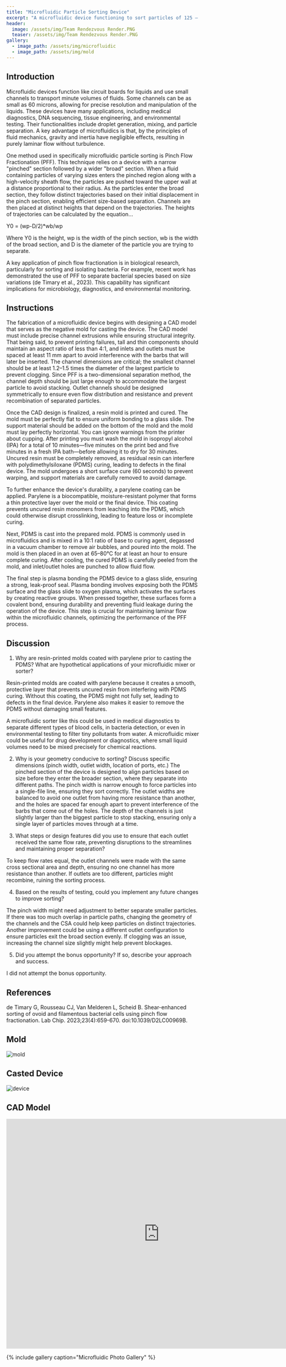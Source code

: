 ```yaml
---
title: "Microfluidic Particle Sorting Device"
excerpt: "A microfluidic device functioning to sort particles of 125 – 150 μm diameter from 425 – 500 μm diameter particles from a mixed solution."
header:
  image: /assets/img/Team Rendezvous Render.PNG
  teaser: /assets/img/Team Rendezvous Render.PNG
gallery:
  - image_path: /assets/img/microfluidic
  - image_path: /assets/img/mold
---
```


## Introduction

Microfluidic devices function like circuit boards for liquids and use small channels to transport minute volumes of fluids. Some channels can be as small as 60 microns, allowing for precise resolution and manipulation of the liquids. These devices have many applications, including medical diagnostics, DNA sequencing, tissue engineering, and environmental testing. Their functionalities include droplet generation, mixing, and particle separation. A key advantage of microfluidics is that, by the principles of fluid mechanics, gravity and inertia have negligible effects, resulting in purely laminar flow without turbulence.

One method used in specifically microfluidic particle sorting is Pinch Flow Fractionation (PFF). This technique relies on a device with a narrow "pinched" section followed by a wider "broad" section. When a fluid containing particles of varying sizes enters the pinched region along with a high-velocity sheath flow, the particles are pushed toward the upper wall at a distance proportional to their radius. As the particles enter the broad section, they follow distinct trajectories based on their initial displacement in the pinch section, enabling efficient size-based separation. Channels are then placed at distinct heights that depend on the trajectories. The heights of trajectories can be calculated by the equation…


Y0 = (wp-D/2)*wb/wp

Where Y0 is the height, wp is the width of the pinch section, wb is the width of the broad section, and D is the diameter of the particle you are trying to separate.

A key application of pinch flow fractionation is in biological research, particularly for sorting and isolating bacteria. For example, recent work has demonstrated the use of PFF to separate bacterial species based on size variations (de Timary et al., 2023). This capability has significant implications for microbiology, diagnostics, and environmental monitoring.

## Instructions

The fabrication of a microfluidic device begins with designing a CAD model that serves as the negative mold for casting the device. The CAD model must include precise channel extrusions while ensuring structural integrity. That being said, to prevent printing failures, tall and thin components should maintain an aspect ratio of less than 4:1, and inlets and outlets must be spaced at least 11 mm apart to avoid interference with the barbs that will later be inserted. The channel dimensions are critical; the smallest channel should be at least 1.2–1.5 times the diameter of the largest particle to prevent clogging. Since PFF is a two-dimensional separation method, the channel depth should be just large enough to accommodate the largest particle to avoid stacking. Outlet channels should be designed symmetrically to ensure even flow distribution and resistance and prevent recombination of separated particles.

Once the CAD design is finalized, a resin mold is printed and cured. The mold must be perfectly flat to ensure uniform bonding to a glass slide. The support material should be added on the bottom of the mold and the mold must lay perfectly horizontal. You can ignore warnings from the printer about cupping. After printing you must wash the mold in isopropyl alcohol (IPA) for a total of 10 minutes—five minutes on the print bed and five minutes in a fresh IPA bath—before allowing it to dry for 30 minutes. Uncured resin must be completely removed, as residual resin can interfere with polydimethylsiloxane (PDMS) curing, leading to defects in the final device. The mold undergoes a short surface cure (60 seconds) to prevent warping, and support materials are carefully removed to avoid damage.

To further enhance the device's durability, a parylene coating can be applied. Parylene is a biocompatible, moisture-resistant polymer that forms a thin protective layer over the mold or the final device. This coating prevents uncured resin monomers from leaching into the PDMS, which could otherwise disrupt crosslinking, leading to feature loss or incomplete curing.

Next, PDMS is cast into the prepared mold. PDMS is commonly used in microfluidics and is mixed in a 10:1 ratio of base to curing agent, degassed in a vacuum chamber to remove air bubbles, and poured into the mold. The mold is then placed in an oven at 65–80°C for at least an hour to ensure complete curing. After cooling, the cured PDMS is carefully peeled from the mold, and inlet/outlet holes are punched to allow fluid flow.

The final step is plasma bonding the PDMS device to a glass slide, ensuring a strong, leak-proof seal. Plasma bonding involves exposing both the PDMS surface and the glass slide to oxygen plasma, which activates the surfaces by creating reactive groups. When pressed together, these surfaces form a covalent bond, ensuring durability and preventing fluid leakage during the operation of the device. This step is crucial for maintaining laminar flow within the microfluidic channels, optimizing the performance of the PFF process.

## Discussion

1) Why are resin-printed molds coated with parylene prior to casting the PDMS? What are hypothetical applications of your microfluidic mixer or sorter?

Resin-printed molds are coated with parylene because it creates a smooth, protective layer that prevents uncured resin from interfering with PDMS curing. Without this coating, the PDMS might not fully set, leading to defects in the final device. Parylene also makes it easier to remove the PDMS without damaging small features.

A microfluidic sorter like this could be used in medical diagnostics to separate different types of blood cells, in bacteria detection, or even in environmental testing to filter tiny pollutants from water. A microfluidic mixer could be useful for drug development or diagnostics, where small liquid volumes need to be mixed precisely for chemical reactions.

2) Why is your geometry conducive to sorting? Discuss specific dimensions (pinch width, outlet width, location of ports, etc.)
The pinched section of the device is designed to align particles based on size before they enter the broader section, where they separate into different paths. The pinch width is narrow enough to force particles into a single-file line, ensuring they sort correctly. The outlet widths are balanced to avoid one outlet from having more resistance than another, and the holes are spaced far enough apart to prevent interference of the barbs that come out of the holes. The depth of the channels is just slightly larger than the biggest particle to stop stacking, ensuring only a single layer of particles moves through at a time.

3) What steps or design features did you use to ensure that each outlet received the same flow rate, preventing disruptions to the streamlines and maintaining proper separation?

To keep flow rates equal, the outlet channels were made with the same cross sectional area and depth, ensuring no one channel has more resistance than another. If outlets are too different, particles might recombine, ruining the sorting process. 

4) Based on the results of testing, could you implement any future changes to improve sorting?

The pinch width might need adjustment to better separate smaller particles. If there was too much overlap in particle paths, changing the geometry of the channels and the CSA could help keep particles on distinct trajectories. Another improvement could be using a different outlet configuration to ensure particles exit the broad section evenly. If clogging was an issue, increasing the channel size slightly might help prevent blockages.

5) Did you attempt the bonus opportunity? If so, describe your approach and success.

I did not attempt the bonus opportunity.


## References 

de Timary G, Rousseau CJ, Van Melderen L, Scheid B. Shear-enhanced sorting of ovoid and filamentous bacterial cells using pinch flow fractionation. Lab Chip. 2023;23(4):659-670. doi:10.1039/D2LC00969B.

## Mold

![mold](/assets/img/mold.png)

## Casted Device

![device](/assets/img/microfluidic.png)

## CAD Model

<iframe src="https://vanderbilt643.autodesk360.com/shares/public/SH512d4QTec90decfa6e66b6ac86d6a05dc1?mode=embed" width="800" height="600" allowfullscreen="true" webkitallowfullscreen="true" mozallowfullscreen="true"  frameborder="0"></iframe>

{% include gallery caption="Microfluidic Photo Gallery" %}
